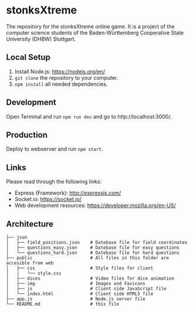 # stonksXtreme
The repository for the stonksXtreme online game.
It is a project of the computer science students of the Baden-Württemberg Cooperative State University (DHBW) Stuttgart.


## Local Setup
1. Install Node.js: https://nodejs.org/en/
2. `git clone` the repository to your computer.
3. `npm install` all needed dependencies.

## Development
Open Terminal and run `npm run dev` and go to http://localhost:3000/.

## Production
Deploy to webserver and run `npm start`.

## Links
Please read through the following links:
- Express (Framework): http://expressjs.com/ 
- Socket.io: https://socket.io/
- Web development resources: https://developer.mozilla.org/en-US/

## Architecture
    ├── json
    │   ├── field_positions.json    # Datebase file for field coordinates
    │   ├── questions_easy.json     # Datebase file for easy questions
    │   └── questions_hard.json     # Datebase file for hard questions
    ├── public                      # All files in this folder are accesible from web
    │   ├── css                     # Style files for client
    │   │   └── style.css
    │   ├── dices                   # Video files for dice animation
    │   ├── img                     # Images and Favicons
    │   ├── js                      # Client side JavaScript file
    │   └── index.html              # Client side HTML5 file
    ├── app.js                      # Node.js server file
    └── README.md                   # this file
